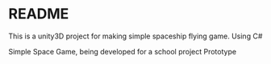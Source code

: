 # README #

This is a unity3D project for making simple spaceship flying game. Using C#

Simple Space Game, being developed for a school project 
 Prototype